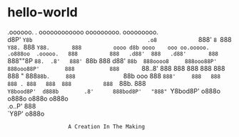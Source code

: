 # hello-world

   .oooooo.                                       .             oooooooooooo ooooooooo.   ooooooooo.        
 d8P'  `Y8b                                    .o8             `888'     `8 `888   `Y88. `888   `Y88.      
 888          oooo d8b oooo    ooo oo.ooooo.  .o888oo  .ooooo.   888          888   .d88'  888   .d88'      
 888          `888""8P  `88.  .8'   888' `88b   888   d88' `88b  888oooo8     888ooo88P'   888ooo88P'       
 888           888       `88..8'    888   888   888   888   888  888    "     888`88b.     888              
 `88b    ooo   888        `888'     888   888   888 . 888   888  888          888  `88b.   888              
  `Y8bood8P'  d888b        .8'      888bod8P'   "888" `Y8bod8P' o888o        o888o  o888o o888o             
                       .o..P'       888                                                                     
                       `Y8P'       o888o                                                                     
                       
                       A Creation In The Making
